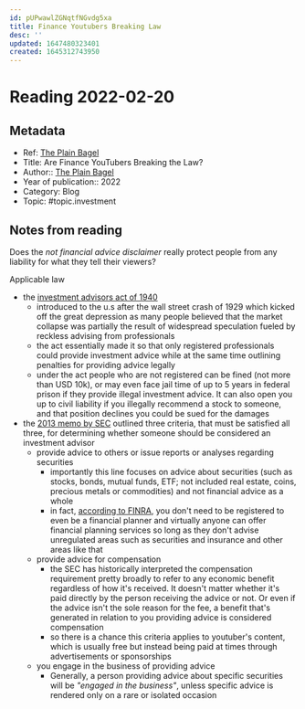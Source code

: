 ```yaml
---
id: pUPwawlZGNqtfNGvdg5xa
title: Finance Youtubers Breaking Law
desc: ''
updated: 1647480323401
created: 1645312743950
---
```

# Reading 2022-02-20

## Metadata

- Ref: [The Plain Bagel](https://www.youtube.com/watch?v=yMA2L5IEBAE)
- Title: Are Finance YouTubers Breaking the Law?
- Author:: [The Plain Bagel](https://www.youtube.com/channel/UCFCEuCsyWP0YkP3CZ3Mr01Q)
- Year of publication:: 2022
- Category: Blog
- Topic: #topic.investment

## Notes from reading

Does the *not financial advice disclaimer* really protect people from any liability for what they tell their viewers?

Applicable law
- the [investment advisors act of 1940](https://www.sec.gov/investment/laws-and-rules#:~:text=Investment%20Advisers%20Act%20of%201940,regulations%20designed%20to%20protect%20investors.)
  - introduced to the u.s after the wall street crash of 1929 which kicked off the great depression as many people believed that the market collapse was partially the result of widespread speculation fueled by reckless advising from professionals
  - the act essentially made it so that only registered professionals could provide investment advice while at the same time outlining penalties for providing advice legally
  - under the act people who are not registered can be fined (not more than USD 10k), or may even face jail time of up to 5 years in federal prison if they provide illegal investment advice. It can also open you up to civil liability if you illegally recommend a stock to someone, and that position declines you could be sued for the damages
- the [2013 memo by SEC](https://www.sec.gov/about/offices/oia/oia_investman/rplaze-042012.pdf) outlined three criteria, that must be satisfied all three, for determining whether someone should be considered an investment advisor
  - provide advice to others or issue reports or analyses regarding securities
    - importantly this line focuses on advice about securities (such as stocks, bonds, mutual funds, ETF; not included real estate, coins, precious metals or commodities) and not financial advice as a whole
    - in fact, [according to FINRA](https://www.finra.org/investors/learn-to-invest/choosing-investment-professional/financial-planners#:~:text=the%20financial%20planning%20profession%20does%20not%20have%20its%20own%20regulator), you don't need to be registered to even be a financial planner and virtually anyone can offer financial planning services so long as they don't advise unregulated areas such as securities and insurance and other areas like that
  - provide advice for compensation
    - the SEC has historically interpreted the compensation requirement pretty broadly to refer to any economic benefit regardless of how it's received. It doesn't matter whether it's paid directly by the person receiving the advice or not. Or even if the advice isn't the sole reason for the fee, a benefit that's generated in relation to you providing advice is considered compensation
    - so there is a chance this criteria applies to youtuber's content, which is usually free but instead being paid at times through advertisements or sponsorships
  - you engage in the business of providing advice
    - Generally, a person providing advice about specific securities will be *"engaged in the business"*, unless specific advice is rendered only on a rare or isolated occasion